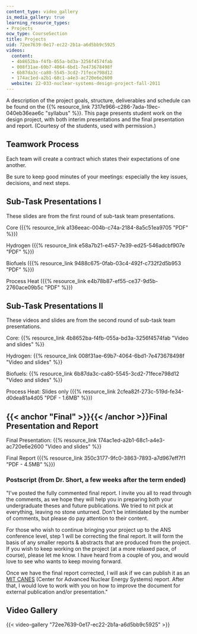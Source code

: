 ```yaml
---
content_type: video_gallery
is_media_gallery: true
learning_resource_types:
- Projects
ocw_type: CourseSection
title: Projects
uid: 72ee7639-0e17-ec22-2b1a-a6d5bb9c5925
videos:
  content:
  - 4b8652ba-f4fb-055a-bd3a-3256f4574fab
  - 008f31ae-69b7-4064-6bd1-7e473678498f
  - 6b87da3c-ca80-5545-3cd2-71fece798d12
  - 174ac1ed-a2b1-68c1-a4e3-ac720e6e2600
  website: 22-033-nuclear-systems-design-project-fall-2011
---
```


A description of the project goals, structure, deliverables and schedule can be found on the {{% resource_link 7317e966-c286-7ada-19ec-040eb36eae6c "syllabus" %}}. This page presents student work on the design project, with both interim presentations and the final presentation and report. (Courtesy of the students, used with permission.)

Teamwork Process
----------------

Each team will create a contract which states their expectations of one another.

Be sure to keep good minutes of your meetings: especially the key issues, decisions, and next steps.

Sub-Task Presentations I
------------------------

These slides are from the first round of sub-task team presentations.

Core ({{% resource_link a136eeac-004b-c74a-2184-8a5c51ea9705 "PDF" %}})

Hydrogen ({{% resource_link e58a7b21-e457-7e39-ed25-546adcbf907e "PDF" %}})

Biofuels ({{% resource_link 9488c675-0fab-03c4-492f-c732f2d5b953 "PDF" %}})

Process Heat ({{% resource_link e4b78b87-ef55-ce37-9d5b-2760ace09b5c "PDF" %}})  

Sub-Task Presentations II
-------------------------

These videos and slides are from the second round of sub-task team presentations.  

Core: {{% resource_link 4b8652ba-f4fb-055a-bd3a-3256f4574fab "Video and slides" %}}

Hydrogen: {{% resource_link 008f31ae-69b7-4064-6bd1-7e473678498f "Video and slides" %}}

Biofuels: {{% resource_link 6b87da3c-ca80-5545-3cd2-71fece798d12 "Video and slides" %}}

Process Heat: Slides only ({{% resource_link 2cfea82f-273c-519d-fe34-d0dea81a4d05 "PDF - 1.6MB" %}})

{{< anchor "Final" >}}{{< /anchor >}}Final Presentation and Report
------------------------------------------------------------------

Final Presentation: {{% resource_link 174ac1ed-a2b1-68c1-a4e3-ac720e6e2600 "Video and slides" %}}

Final Report ({{% resource_link 350c3177-9fc0-3863-7893-a7d967eff7f1 "PDF - 4.5MB" %}})  

### Postscript (from Dr. Short, a few weeks after the term ended)

"I've posted the fully commented final report. I invite you all to read through the comments, as we hope they will help you in preparing both your undergraduate theses and future publications. We tried to nit pick at everything, leaving no stone unturned. Don't be intimidated by the number of comments, but please do pay attention to their content.

For those who wish to continue bringing your project up to the ANS conference level, step 1 will be correcting the final report. It will form the basis of any smaller reports & abstracts that are produced from the project. If you wish to keep working on the project (at a more relaxed pace, of course), please let me know. I have heard from a couple of you, and would love to see who wants to keep moving forward.

Once we have the final report corrected, I will ask if we can publish it as an [MIT CANES](http://canes.mit.edu/) (Center for Advanced Nuclear Energy Systems) report. After that, I would love to work with you on how to improve the document for external publication and/or presentation."

Video Gallery
-------------

{{< video-gallery "72ee7639-0e17-ec22-2b1a-a6d5bb9c5925" >}}


